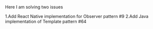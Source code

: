 Here I am solving two issues 

1.Add React Native implementation for Observer pattern #9
2.Add Java implementation of Template pattern #64
